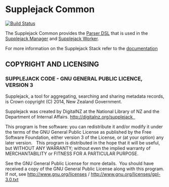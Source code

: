 # Supplejack Common

[![Build Status](https://travis-ci.org/DigitalNZ/supplejack_common.svg?branch=master)](https://travis-ci.org/DigitalNZ/supplejack_common)

The Supplejack Common provides the [Parser DSL](http://digitalnz.github.io/supplejack/manager/parser-dsl-domain-specific-language.html) that is used in the [Supplejack Manager](https://github.com/DigitalNZ/supplejack_manager) and [Supplejack Worker](https://github.com/DigitalNZ/supplejack_worker).

For more information on the Supplejack Stack refer to the [documentation](http://digitalnz.github.io/supplejack)

## COPYRIGHT AND LICENSING  

### SUPPLEJACK CODE - GNU GENERAL PUBLIC LICENCE, VERSION 3  

Supplejack, a tool for aggregating, searching and sharing metadata records, is Crown copyright (C) 2014, New Zealand Government. 

Supplejack was created by DigitalNZ at the National Library of NZ and the Department of Internal Affairs. http://digitalnz.org/supplejack  

This program is free software: you can redistribute it and/or modify it under the terms of the GNU General Public License as published by the Free Software Foundation, either version 3 of the License, or (at your option) any later version.   This program is distributed in the hope that it will be useful, but WITHOUT ANY WARRANTY; without even the implied warranty of MERCHANTABILITY or FITNESS FOR A PARTICULAR PURPOSE. 

See the GNU General Public License for more details.  You should have received a copy of the GNU General Public License along with this program. If not, see http://www.gnu.org/licenses / http://www.gnu.org/licenses/gpl-3.0.txt
